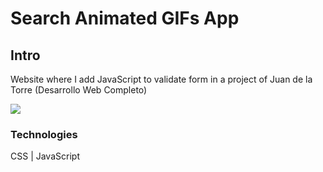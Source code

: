 # Search Animated GIFs App

## Intro

Website where I add JavaScript to validate form in a project of Juan de la Torre (Desarrollo Web Completo)

![](https://media.giphy.com/media/SvFocn0wNMx0iv2rYz/giphy.gif) 




### Technologies

CSS | JavaScript 





